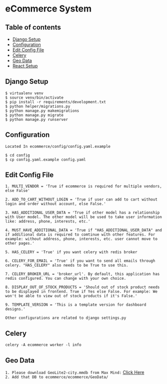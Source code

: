 # eCommerce System

## Table of contents

- [Django Setup](#django-setup)
- [Configuration](#configuration)
- [Edit Config File](#edit-config-file)
- [Celery](#celery)
- [Geo Data](#geo-data)
- [React Setup](https://github.com/shakyasaijal/commerce-fm)

## Django Setup

```
$ virtualenv venv
$ source venv/bin/activate
$ pip install -r requirements/development.txt
$ python helper/migrations.py
$ python manage.py makemigrations
$ python manage.py migrate
$ python manage.py runserver
```

## Configuration

`Located In ecommerce/config/config.yaml.example`

```
$ cd config
$ cp config.yaml.example config.yaml
```

## Edit Config File

`1. MULTI_VENDOR = 'True if ecommerce is required for multiple vendors, else False' `<br/>

`2. ADD_TO_CART_WITHOUT_LOGIN = 'True if user can add to cart without login and order without account, else False.' `<br/>

`3. HAS_ADDITIONAL_USER_DATA = 'True if other model has a relationship with User model. The other model will be used to take user information like: address, phone, interests, etc.' `<br/>

`4. MUST_HAVE_ADDITIONAL_DATA = 'True if "HAS_ADDITIONAL_USER_DATA" and if additional data is required to comtinue with other features. For example: without address, phone, interests, etc. user cannot move to other pages.' `<br/>

`5. HAS_CELERY = 'True' if you want celery with redis broker `<br/>

`6. CELERY_FOR_EMAIL = 'True' if you want to send all emails through celery. "HAS_CELERY" also needs to be True to use this. `<br/>

`7. CELERY_BROKER_URL = 'broker_url'. By default, this application has redis configured. You can change with your own choice. `<br/>

`8. DISPLAY_OUT_OF_STOCK_PRODUCTS = 'Should out of stock product needs to be displayed in frontend. True if Yes else False. For example: We won't be able to view out of stock products if it's False.' `<br/>

`9. TEMPLATE_VERSION = 'This is a template version for dashboard designs.' `

`Other configurations are related to django settings.py`

## Celery

`celery -A ecommerce worker -l info`

## Geo Data

`1. Please download GeoLite2-city.mmdb from Max Mind:` [Click Here](https://www.maxmind.com/en/home)<br/>
`2. Add that DB to ecommerce/ecommerce/GeoData/`
